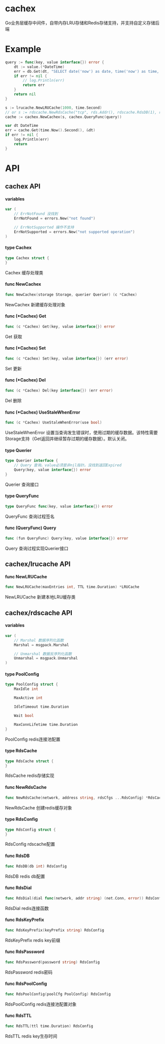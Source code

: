# cachex
Go业务层缓存中间件，自带内存LRU存储和Redis存储支持，并支持自定义存储后端

# Example
```go
query := func(key, value interface{}) error {
	dt := value.(*DateTime)
	err = db.Get(dt, "SELECT date('now') as date, time('now') as time, random() as rand;")
	if err != nil {
		// log.Println(err)
		return err
	}
	return nil
}

s := lrucache.NewLRUCache(1000, time.Second)
// or s := rdscache.NewRdsCache("tcp", rds.Addr(), rdscache.RdsDB(1), rdscache.RdsKeyPrefix("cache"))
cache := cachex.NewCachex(s, cachex.QueryFunc(query))

var dt DateTime
err = cache.Get(time.Now().Second(), &dt)
if err != nil {
	log.Println(err)
	return
}
```

# API

## cachex API

#### variables

```go
var (
	// ErrNotFound 没找到
	ErrNotFound = errors.New("not found")

	// ErrNotSupported 操作不支持
	ErrNotSupported = errors.New("not supported operation")
)
```

#### type Cachex

```go
type Cachex struct {
}
```

Cachex 缓存处理类

#### func  NewCachex

```go
func NewCachex(storage Storage, querier Querier) (c *Cachex)
```
NewCachex 新建缓存处理对象

#### func (*Cachex) Get

```go
func (c *Cachex) Get(key, value interface{}) error
```
Get 获取

#### func (*Cachex) Set

```go
func (c *Cachex) Set(key, value interface{}) (err error)
```
Set 更新

#### func (*Cachex) Del

```go
func (c *Cachex) Del(key interface{}) (err error)
```
Del 删除

#### func (*Cachex) UseStaleWhenError

```go
func (c *Cachex) UseStaleWhenError(use bool)
```
UseStaleWhenError 设置当查询发生错误时，使用过期的缓存数据。该特性需要Storage支持（Get返回并继续暂存过期的缓存数据）。默认关闭。

#### type Querier

```go
type Querier interface {
	// Query 查询。value必须是非nil指针。没找到返回Expired
	Query(key, value interface{}) error
}
```

Querier 查询接口

#### type QueryFunc

```go
type QueryFunc func(key, value interface{}) error
```

QueryFunc 查询过程签名

#### func (QueryFunc) Query

```go
func (fun QueryFunc) Query(key, value interface{}) error
```
Query 查询过程实现Querier接口

## cachex/lrucache API

#### func  NewLRUCache

```go
func NewLRUCache(maxEntries int, TTL time.Duration) *LRUCache
```
NewLRUCache 新建本地LRU缓存类

## cachex/rdscache API

#### variables

```go
var (
	// Marshal 数据序列化函数
	Marshal = msgpack.Marshal

	// Unmarshal 数据反序列化函数
	Unmarshal = msgpack.Unmarshal
)
```

#### type PoolConfig

```go
type PoolConfig struct {
	MaxIdle int

	MaxActive int

	IdleTimeout time.Duration

	Wait bool

	MaxConnLifetime time.Duration
}
```

PoolConfig redis连接池配置

#### type RdsCache

```go
type RdsCache struct {
}
```

RdsCache redis存储实现

#### func  NewRdsCache

```go
func NewRdsCache(network, address string, rdsCfgs ...RdsConfig) *RdsCache
```
NewRdsCache 创建redis缓存对象

#### type RdsConfig

```go
type RdsConfig struct {
}
```

RdsConfig rdscache配置

#### func  RdsDB

```go
func RdsDB(db int) RdsConfig
```
RdsDB redis db配置

#### func  RdsDial

```go
func RdsDial(dial func(network, addr string) (net.Conn, error)) RdsConfig
```
RdsDial redis连接函数

#### func  RdsKeyPrefix

```go
func RdsKeyPrefix(keyPrefix string) RdsConfig
```
RdsKeyPrefix redis key前缀

#### func  RdsPassword

```go
func RdsPassword(password string) RdsConfig
```
RdsPassword redis密码

#### func  RdsPoolConfig

```go
func RdsPoolConfig(poolCfg PoolConfig) RdsConfig
```
RdsPoolConfig redis连接池配置对象

#### func  RdsTTL

```go
func RdsTTL(ttl time.Duration) RdsConfig
```
RdsTTL redis key生存时间
